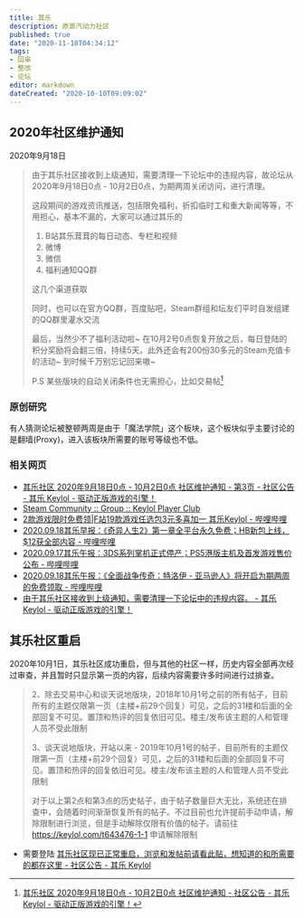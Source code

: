 ```yaml
---
title: 其乐
description: 原蒸汽动力社区
published: true
date: "2020-11-18T04:34:12"
tags:
- 回审
- 整改
- 论坛
editor: markdown
dateCreated: "2020-10-10T09:09:02"
---
```


## 2020年社区维护通知

2020年9月18日

> 由于其乐社区接收到上级通知，需要清理一下论坛中的违规内容，故论坛从2020年9月18日0点 - 10月2日0点，为期两周关闭访问，进行清理。
>
> 这段期间的游戏资讯推送，包括限免福利，折扣临时工和重大新闻等等，不用担心，基本不漏的，大家可以通过其乐的
>
> 1. B站其乐茸茸的每日动态、专栏和视频
> 2. 微博
> 3. 微信
> 4. 福利通知QQ群
>
> 这几个渠道获取
>
> 同时，也可以在官方QQ群，百度贴吧，Steam群组和坛友们平时自发组建的QQ群里灌水交流
>
> 最后，当然少不了福利活动啦~ 在10月2号0点恢复开放之后，每日登陆的积分奖励将会翻三倍，持续5天。此外还会有200份30多元的Steam充值卡的活动~ 到时候千万别忘记回来嗷~
>
> P.S 某些版块的自动关闭条件也无需担心，比如交易帖[^1]

[^1]: [其乐社区 2020年9月18日0点 - 10月2日0点 社区维护通知 - 社区公告 - 其乐 Keylol - 驱动正版游戏的引擎！](https://archive.is/57kBj "https://keylol.com/t642768-1-1")

### 原创研究

有人猜测论坛被整顿两周是由于「魔法学院」这个板块，这个板块似乎主要讨论的是翻墙(Proxy)，进入该板块所需要的账号等级也不低。

### 相关网页

+ [其乐社区 2020年9月18日0点 - 10月2日0点 社区维护通知 - 第3页 - 社区公告 - 其乐 Keylol - 驱动正版游戏的引擎！](https://archive.is/HKVEx "https://keylol.com/t642768-3-1")
+ [Steam Community :: Group :: Keylol Player Club](https://web.archive.org/web/20200919034346/https://steamcommunity.com/groups/keylol-player-club/announcements/detail/2904215582014247749)
+ [2款游戏限时免费领|F站19款游戏任选包3元多喜加一 其乐Keylol - 哔哩哔哩](https://archive.is/axcv4)
+ [2020.09.18其乐早报：《奇异人生2》第一章全平台永久免费；HB新包上线，$12获全部内容 - 哔哩哔哩](https://archive.is/cdTbz)
+ [2020.09.17其乐午报：3DS系列掌机正式停产；PS5港版主机及首发游戏售价公布 - 哔哩哔哩](https://archive.is/XCC1R)
+ [2020.09.18其乐午报：《全面战争传奇：特洛伊 - 亚马逊人》将开启为期两周的免费领取 - 哔哩哔哩](https://archive.is/plhsB)
+ [由于其乐社区接收到上级通知，需要清理一下论坛中的违规内容。 - 其乐 Keylol - 驱动正版游戏的引擎！](https://archive.is/ozwzw)

## 其乐社区重启

2020年10月1日，其乐社区成功重启，但与其他的社区一样，历史内容全部再次经过审查，并且暂时只显示第一页的内容，后续内容需要许多时间进行过排查。

> 2、除去交易中心和谈天说地版块，2018年10月1号之前的所有帖子，目前所有的主题仅限第一页（主楼+前29个回复）可见，之后的31楼和后面的全部回复不可见。置顶和热评的回复依旧可见。楼主/发布该主题的人和管理人员不受此限制
>
> 3、谈天说地版块，开站以来 - 2019年10月1号的帖子，目前所有的主题仅限第一页（主楼+前29个回复）可见，之后的31楼和后面的全部回复不可见。置顶和热评的回复依旧可见。楼主/发布该主题的人和管理人员不受此限制
>
> 对于以上第2点和第3点的历史帖子，由于帖子数量巨大无比，系统还在排查中，会随着时间渐渐恢复所有的帖子。不过目前也允许提前手动申请，解除限制进行浏览，但是手动解除仅限有价值的帖子。请前往 <https://keylol.com/t643476-1-1> 申请解除限制

+ 需要登陆 [其乐社区现已正常重启，浏览和发帖前请看此贴，想知道的和所需要的都在这里 - 社区公告 - 其乐 Keylol](https://archive.is/fbbvD "https://keylol.com/t643467-1-1")
